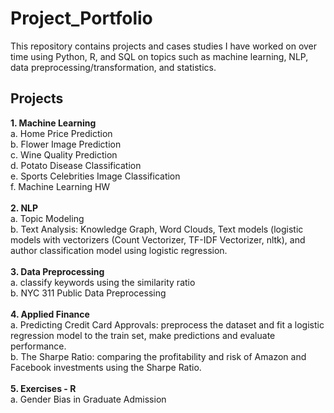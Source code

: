 # Project_Portfolio

This repository contains projects and cases studies I have worked on over time using Python, R, and SQL 
on topics such as machine learning, NLP, data preprocessing/transformation, and statistics.

## Projects 
__1. Machine Learning <br>__
  a. Home Price Prediction <br>
  b. Flower Image Prediction <br>
  c. Wine Quality Prediction <br>
  d. Potato Disease Classification <br>
  e. Sports Celebrities Image Classification <br>
  f. Machine Learning HW  
  <br>
__2. NLP <br>__
  a. Topic Modeling <br>
  b. Text Analysis: Knowledge Graph, Word Clouds, Text models (logistic models with vectorizers (Count Vectorizer, TF-IDF Vectorizer, nltk), and author classification model using logistic regression. <br>
  <br>
__3. Data Preprocessing <br>__
  a. classify keywords using the similarity ratio <br>
  b. NYC 311 Public Data Preprocessing <br>
  <br>
__4. Applied Finance <br>__
  a. Predicting Credit Card Approvals: preprocess the dataset and fit a logistic regression model to the train set, make predictions and evaluate performance. <br>
  b. The Sharpe Ratio: comparing the profitability and risk of Amazon and Facebook investments using the Sharpe Ratio. <br>
<br>
__5. Exercises - R <br>__
  a. Gender Bias in Graduate Admission <br>
